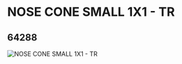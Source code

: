 # NOSE CONE SMALL 1X1 - TR
## 64288
![NOSE CONE SMALL 1X1 - TR](https://lc-www-live-s.legocdn.com/media/bricks/5/2/4544720.jpg)